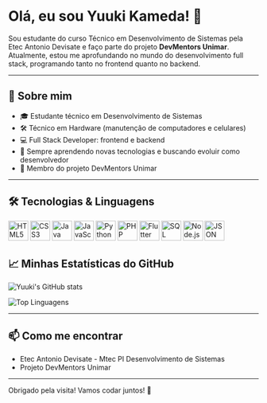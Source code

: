 # Olá, eu sou Yuuki Kameda! 👋

Sou estudante do curso Técnico em Desenvolvimento de Sistemas pela Etec Antonio Devisate e faço parte do projeto **DevMentors Unimar**.  
Atualmente, estou me aprofundando no mundo do desenvolvimento full stack, programando tanto no frontend quanto no backend.  

---

## 🚀 Sobre mim

- 🎓 Estudante técnico em Desenvolvimento de Sistemas  
- 🛠️ Técnico em Hardware (manutenção de computadores e celulares)  
- 💻 Full Stack Developer: frontend e backend  
- 🌱 Sempre aprendendo novas tecnologias e buscando evoluir como desenvolvedor  
- 🤝 Membro do projeto DevMentors Unimar  

---

## 🛠️ Tecnologias & Linguagens

<div>
  <img src="https://cdn.jsdelivr.net/gh/devicons/devicon/icons/html5/html5-original.svg" alt="HTML5" width="40" height="40"/>
  <img src="https://cdn.jsdelivr.net/gh/devicons/devicon/icons/css3/css3-original.svg" alt="CSS3" width="40" height="40"/>
  <img src="https://cdn.jsdelivr.net/gh/devicons/devicon/icons/java/java-original.svg" alt="Java" width="40" height="40"/>
  <img src="https://cdn.jsdelivr.net/gh/devicons/devicon/icons/javascript/javascript-original.svg" alt="JavaScript" width="40" height="40"/>
  <img src="https://cdn.jsdelivr.net/gh/devicons/devicon/icons/python/python-original.svg" alt="Python" width="40" height="40"/>
  <img src="https://cdn.jsdelivr.net/gh/devicons/devicon/icons/php/php-original.svg" alt="PHP" width="40" height="40"/>
  <img src="https://cdn.jsdelivr.net/gh/devicons/devicon/icons/flutter/flutter-original.svg" alt="Flutter" width="40" height="40"/>
  <img src="https://cdn.jsdelivr.net/gh/devicons/devicon/icons/mysql/mysql-original.svg" alt="SQL" width="40" height="40"/>
  <img src="https://cdn.jsdelivr.net/gh/devicons/devicon/icons/nodejs/nodejs-original.svg" alt="Node.js" width="40" height="40"/>
  <img src="https://cdn.jsdelivr.net/gh/devicons/devicon/icons/json/json-original.svg" alt="JSON" width="40" height="40"/>
</div>


## 📈 Minhas Estatísticas do GitHub

![Yuuki's GitHub stats](https://github-readme-stats.vercel.app/api?username=Kameda-yuuki&show_icons=true&theme=radical)

![Top Linguagens](https://github-readme-stats.vercel.app/api/top-langs/?username=kameda-yuuki&layout=compact&theme=radical)

---

## 📫 Como me encontrar

- Etec Antonio Devisate - Mtec PI Desenvolvimento de Sistemas  
- Projeto DevMentors Unimar  

---

Obrigado pela visita! Vamos codar juntos! 🚀
